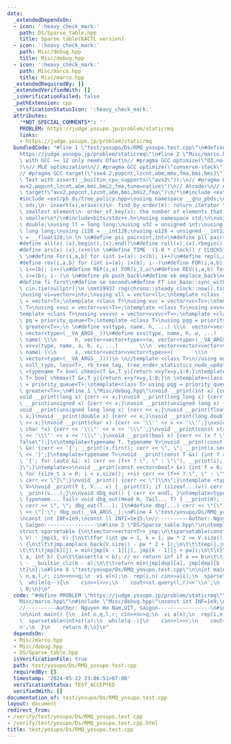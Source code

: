 ```yaml
---
data:
  _extendedDependsOn:
  - icon: ':heavy_check_mark:'
    path: DS/Sparse_table.hpp
    title: Sparse table(KACTL version)
  - icon: ':heavy_check_mark:'
    path: Misc/debug.hpp
    title: Misc/debug.hpp
  - icon: ':heavy_check_mark:'
    path: Misc/marco.hpp
    title: Misc/marco.hpp
  _extendedRequiredBy: []
  _extendedVerifiedWith: []
  _isVerificationFailed: false
  _pathExtension: cpp
  _verificationStatusIcon: ':heavy_check_mark:'
  attributes:
    '*NOT_SPECIAL_COMMENTS*': ''
    PROBLEM: https://judge.yosupo.jp/problem/staticrmq
    links:
    - https://judge.yosupo.jp/problem/staticrmq
  bundledCode: "#line 1 \"test/yosupo/Ds/RMQ_yosupo.test.cpp\"\n#define PROBLEM \"\
    https://judge.yosupo.jp/problem/staticrmq\"\n#line 2 \"Misc/marco.hpp\"\n// Judges\
    \ with GCC >= 12 only needs Ofast\n// #pragma GCC optimize(\"O3,no-stack-protector,fast-math,unroll-loops,tree-vectorize\"\
    )\n// MLE optimization\n// #pragma GCC optimize(\"conserve-stack\")\n// Old judges\n\
    // #pragma GCC target(\"sse4.2,popcnt,lzcnt,abm,mmx,fma,bmi,bmi2\")\n// New judges.\
    \ Test with assert(__builtin_cpu_supports(\"avx2\"));\n// #pragma GCC target(\"\
    avx2,popcnt,lzcnt,abm,bmi,bmi2,fma,tune=native\")\n// Atcoder\n// #pragma GCC\
    \ target(\"avx2,popcnt,lzcnt,abm,bmi,bmi2,fma\")\n/*\n#include <ext/pb_ds/assoc_container.hpp>\n\
    #include <ext/pb_ds/tree_policy.hpp>\nusing namespace __gnu_pbds;\ntypedef tree<int,null_type,less<int>,rb_tree_tag,tree_order_statistics_node_update>\
    \ ods;\n- insert(x),erase(x)\n- find_by_order(k): return iterator to the k-th\
    \ smallest element\n- order_of_key(x): the number of elements that are strictly\
    \ smaller\n*/\n#include<bits/stdc++.h>\nusing namespace std;\n\nusing ld = long\
    \ double;\nusing ll = long long;\nusing u32 = unsigned int;\nusing u64 = unsigned\
    \ long long;\nusing i128 = __int128;\nusing u128 = unsigned __int128;\nusing f128\
    \ = __float128;\n \n \n#define pii pair<int,int>\n#define pll pair<ll,ll>\n \n\
    #define all(x) (x).begin(),(x).end()\n#define rall(x) (x).rbegin(),(x).rend()\n\
    #define ars(x) (x),(x+n)\n \n#define TIME  (1.0 * clock() / CLOCKS_PER_SEC)\n\
    \ \n#define For(i,a,b) for (int i=(a); i<(b); i++)\n#define rep(i,a) For(i,0,a)\n\
    #define rev(i,a,b) for (int i=(a); i>(b); i--)\n#define FOR(i,a,b) for (int i=(a);\
    \ i<=(b); i++)\n#define REP(i,a) FOR(i,1,a)\n#define REV(i,a,b) for (int i=(a);\
    \ i>=(b); i--)\n \n#define pb push_back\n#define eb emplace_back\n#define mp make_pair\n\
    #define fi first\n#define se second\n#define FT ios_base::sync_with_stdio(false);\
    \ cin.tie(nullptr);\n \nmt19937 rng(chrono::steady_clock::now().time_since_epoch().count());\n\
    \nusing vi=vector<int>;\nusing vll = vector<ll>;\ntemplate <class T>\nusing vc\
    \ = vector<T>;\ntemplate <class T>\nusing vvc = vector<vc<T>>;\ntemplate <class\
    \ T>\nusing vvvc = vector<vvc<T>>;\ntemplate <class T>\nusing vvvvc = vector<vvvc<T>>;\n\
    template <class T>\nusing vvvvvc = vector<vvvvc<T>>;\ntemplate <class T>\nusing\
    \ pq = priority_queue<T>;\ntemplate <class T>\nusing pqg = priority_queue<T, vector<T>,\
    \ greater<T>>;\n \n#define vv(type, name, h, ...) \\\n  vector<vector<type>> name(h,\
    \ vector<type>(__VA_ARGS__))\n#define vvv(type, name, h, w, ...)   \\\n  vector<vector<vector<type>>>\
    \ name( \\\n      h, vector<vector<type>>(w, vector<type>(__VA_ARGS__)))\n#define\
    \ vvvv(type, name, a, b, c, ...)       \\\n  vector<vector<vector<vector<type>>>>\
    \ name( \\\n      a, vector<vector<vector<type>>>(       \\\n             b, vector<vector<type>>(c,\
    \ vector<type>(__VA_ARGS__))))\n \n//template <class T>\n//using ods =\n//   tree<T,\
    \ null_type, less<T>, rb_tree_tag, tree_order_statistics_node_update>;\n \ntemplate\
    \ <typename T> bool chkmin(T &x,T y){return x>y?x=y,1:0;}\ntemplate <typename\
    \ T> bool chkmax(T &x,T y){return x<y?x=y,1:0;}\n \ntemplate<class T> using pq\
    \ = priority_queue<T>;\ntemplate<class T> using pqg = priority_queue<T, vector<T>,\
    \ greater<T>>;\n#line 1 \"Misc/debug.hpp\"\nvoid __print(int x) {cerr << x;}\n\
    void __print(long x) {cerr << x;}\nvoid __print(long long x) {cerr << x;}\nvoid\
    \ __print(unsigned x) {cerr << x;}\nvoid __print(unsigned long x) {cerr << x;}\n\
    void __print(unsigned long long x) {cerr << x;}\nvoid __print(float x) {cerr <<\
    \ x;}\nvoid __print(double x) {cerr << x;}\nvoid __print(long double x) {cerr\
    \ << x;}\nvoid __print(char x) {cerr << '\\'' << x << '\\'';}\nvoid __print(const\
    \ char *x) {cerr << '\\\"' << x << '\\\"';}\nvoid __print(const string &x) {cerr\
    \ << '\\\"' << x << '\\\"';}\nvoid __print(bool x) {cerr << (x ? \"true\" : \"\
    false\");}\n\ntemplate<typename T, typename V>\nvoid __print(const pair<T, V>\
    \ &x) {cerr << '{'; __print(x.first); cerr << \", \"; __print(x.second); cerr\
    \ << '}';}\ntemplate<typename T>\nvoid __print(const T &x) {int f = 0; cerr <<\
    \ '{'; for (auto &i: x) cerr << (f++ ? \", \" : \"\"), __print(i); cerr << \"\
    }\";}\ntemplate<>\nvoid __print(const vector<bool> &x) {int f = 0; cerr << '{';\
    \ for (size_t i = 0; i < x.size(); ++i) cerr << (f++ ? \", \" : \"\"), __print(x[i]);\
    \ cerr << \"}\";}\nvoid _print() {cerr << \"]\\n\";}\ntemplate <typename T, typename...\
    \ V>\nvoid _print(T t, V... v) {__print(t); if (sizeof...(v)) cerr << \", \";\
    \ _print(v...);}\n\nvoid dbg_out() { cerr << endl; }\ntemplate<typename Head,\
    \ typename... Tail> void dbg_out(Head H, Tail... T) { __print(H); if (sizeof...(T))\
    \ cerr << \", \"; dbg_out(T...); }\n#define dbg(...) cerr << \"[\" << #__VA_ARGS__\
    \ << \"]:\"; dbg_out(__VA_ARGS__);\n#line 4 \"test/yosupo/Ds/RMQ_yosupo.test.cpp\"\
    \nconst int INF=1e9;\nconst ll INFI=1e15;\n//----------Author: Nguyen Ho Nam,UIT,\
    \ Saigon-----------------\n#line 2 \"DS/Sparse_table.hpp\"\n\ntemplate<class T>\n\
    struct sparsetable {\n\tvector<vector<T>> jmp;\n\tsparsetable(const vector<T>&\
    \ V) : jmp(1, V) {\n\t\tfor (int pw = 1, k = 1; pw * 2 <= V.size(); pw *= 2, ++k)\
    \ {\n\t\t\tjmp.emplace_back(V.size() - pw * 2 + 1);\n\t\t\trep(j,jmp[k].size())\n\
    \t\t\t\tjmp[k][j] = min(jmp[k - 1][j], jmp[k - 1][j + pw]);\n\t\t}\n\t}\n\tT query(int\
    \ a, int b) {\n\t\tassert(a < b); // or return inf if a == b\n\t\tint dep = 31\
    \ - __builtin_clz(b - a);\n\t\treturn min(jmp[dep][a], jmp[dep][b - (1 << dep)]);\n\
    \t}\n};\n#line 8 \"test/yosupo/Ds/RMQ_yosupo.test.cpp\"\n\nint main() {\n  int\
    \ n,q,l,r; cin>>n>>q;\n  vi a(n);\n  rep(i,n) cin>>a[i];\n  sparsetable<int>st(a);\n\
    \  while(q--){\n    cin>>l>>r;\n    cout<<st.query(l,r)<<'\\n';\n  }\n    return\
    \ 0;\n}\n"
  code: "#define PROBLEM \"https://judge.yosupo.jp/problem/staticrmq\"\n#include \"\
    Misc/marco.hpp\"\n#include \"Misc/debug.hpp\"\nconst int INF=1e9;\nconst ll INFI=1e15;\n\
    //----------Author: Nguyen Ho Nam,UIT, Saigon-----------------\n#include \"DS/Sparse_table.hpp\"\
    \n\nint main() {\n  int n,q,l,r; cin>>n>>q;\n  vi a(n);\n  rep(i,n) cin>>a[i];\n\
    \  sparsetable<int>st(a);\n  while(q--){\n    cin>>l>>r;\n    cout<<st.query(l,r)<<'\\\
    n';\n  }\n    return 0;\n}\n"
  dependsOn:
  - Misc/marco.hpp
  - Misc/debug.hpp
  - DS/Sparse_table.hpp
  isVerificationFile: true
  path: test/yosupo/Ds/RMQ_yosupo.test.cpp
  requiredBy: []
  timestamp: '2024-05-22 23:06:51+07:00'
  verificationStatus: TEST_ACCEPTED
  verifiedWith: []
documentation_of: test/yosupo/Ds/RMQ_yosupo.test.cpp
layout: document
redirect_from:
- /verify/test/yosupo/Ds/RMQ_yosupo.test.cpp
- /verify/test/yosupo/Ds/RMQ_yosupo.test.cpp.html
title: test/yosupo/Ds/RMQ_yosupo.test.cpp
---
```


